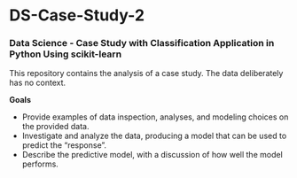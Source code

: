 # DS-Case-Study-2
### Data Science - Case Study with Classification Application in Python Using scikit-learn

This repository contains the analysis of a case study. The data deliberately has no context.

**Goals**

- Provide examples of data inspection, analyses, and modeling choices on the provided data.
- Investigate and analyze the data, producing a model that can be used to predict the “response”.
- Describe the predictive model, with a discussion of how well the model performs.
